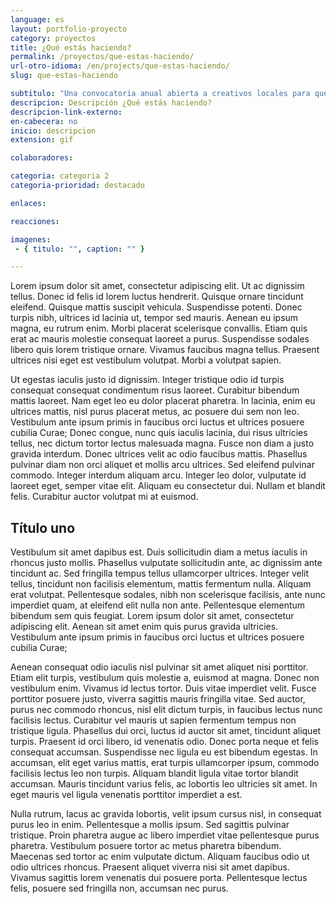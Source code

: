 ```yaml
---
language: es
layout: portfolio-proyecto
category: proyectos
title: ¿Qué estás haciendo?
permalink: /proyectos/que-estas-haciendo/
url-otro-idioma: /en/projects/que-estas-haciendo/
slug: que-estas-haciendo

subtitulo: "Una convocatoria anual abierta a creativos locales para que nos cuenten en que están trabajando"
descripcion: Descripción ¿Qué estás haciendo?
descripcion-link-externo:
en-cabecera: no
inicio: descripcion
extension: gif

colaboradores:

categoria: categoria 2
categoria-prioridad: destacado

enlaces:

reacciones:

imagenes:
 - { titulo: "", caption: "" }

---
```


Lorem ipsum dolor sit amet, consectetur adipiscing elit. Ut ac dignissim tellus. Donec id felis id lorem luctus hendrerit. Quisque ornare tincidunt eleifend. Quisque mattis suscipit vehicula. Suspendisse potenti. Donec turpis nibh, ultrices id lacinia ut, tempor sed mauris. Aenean eu ipsum magna, eu rutrum enim. Morbi placerat scelerisque convallis. Etiam quis erat ac mauris molestie consequat laoreet a purus. Suspendisse sodales libero quis lorem tristique ornare. Vivamus faucibus magna tellus. Praesent ultrices nisi eget est vestibulum volutpat. Morbi a volutpat sapien.

Ut egestas iaculis justo id dignissim. Integer tristique odio id turpis consequat consequat condimentum risus laoreet. Curabitur bibendum mattis laoreet. Nam eget leo eu dolor placerat pharetra. In lacinia, enim eu ultrices mattis, nisl purus placerat metus, ac posuere dui sem non leo. Vestibulum ante ipsum primis in faucibus orci luctus et ultrices posuere cubilia Curae; Donec congue, nunc quis iaculis lacinia, dui risus ultricies tellus, nec dictum tortor lectus malesuada magna. Fusce non diam a justo gravida interdum. Donec ultrices velit ac odio faucibus mattis. Phasellus pulvinar diam non orci aliquet et mollis arcu ultrices. Sed eleifend pulvinar commodo. Integer interdum aliquam arcu. Integer leo dolor, vulputate id laoreet eget, semper vitae elit. Aliquam eu consectetur dui. Nullam et blandit felis. Curabitur auctor volutpat mi at euismod.

## Título uno

Vestibulum sit amet dapibus est. Duis sollicitudin diam a metus iaculis in rhoncus justo mollis. Phasellus vulputate sollicitudin ante, ac dignissim ante tincidunt ac. Sed fringilla tempus tellus ullamcorper ultrices. Integer velit tellus, tincidunt non facilisis elementum, mattis fermentum nulla. Aliquam erat volutpat. Pellentesque sodales, nibh non scelerisque facilisis, ante nunc imperdiet quam, at eleifend elit nulla non ante. Pellentesque elementum bibendum sem quis feugiat. Lorem ipsum dolor sit amet, consectetur adipiscing elit. Aenean sit amet enim quis purus gravida ultricies. Vestibulum ante ipsum primis in faucibus orci luctus et ultrices posuere cubilia Curae;

Aenean consequat odio iaculis nisl pulvinar sit amet aliquet nisi porttitor. Etiam elit turpis, vestibulum quis molestie a, euismod at magna. Donec non vestibulum enim. Vivamus id lectus tortor. Duis vitae imperdiet velit. Fusce porttitor posuere justo, viverra sagittis mauris fringilla vitae. Sed auctor, purus nec commodo rhoncus, nisl elit dictum turpis, in faucibus lectus nunc facilisis lectus. Curabitur vel mauris ut sapien fermentum tempus non tristique ligula. Phasellus dui orci, luctus id auctor sit amet, tincidunt aliquet turpis. Praesent id orci libero, id venenatis odio. Donec porta neque et felis consequat accumsan. Suspendisse nec ligula eu est bibendum egestas. In accumsan, elit eget varius mattis, erat turpis ullamcorper ipsum, commodo facilisis lectus leo non turpis. Aliquam blandit ligula vitae tortor blandit accumsan. Mauris tincidunt varius felis, ac lobortis leo ultricies sit amet. In eget mauris vel ligula venenatis porttitor imperdiet a est.

Nulla rutrum, lacus ac gravida lobortis, velit ipsum cursus nisl, in consequat purus leo in enim. Pellentesque a mollis ipsum. Sed sagittis pulvinar tristique. Proin pharetra augue ac libero imperdiet vitae pellentesque purus pharetra. Vestibulum posuere tortor ac metus pharetra bibendum. Maecenas sed tortor ac enim vulputate dictum. Aliquam faucibus odio ut odio ultrices rhoncus. Praesent aliquet viverra nisi sit amet dapibus. Vivamus sagittis lorem venenatis dui posuere porta. Pellentesque lectus felis, posuere sed fringilla non, accumsan nec purus.